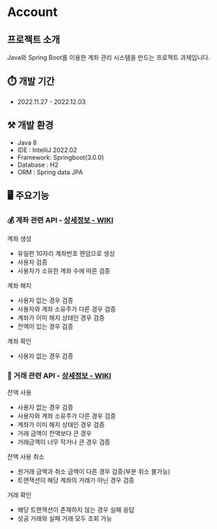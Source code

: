 # Account

## 프로젝트 소개
Java와 Spring Boot를 이용한 계좌 관리 시스템을 만드는 프로젝트 과제입니다. 

## ⏱️ 개발 기간
* 2022.11.27 - 2022.12.03 <br>

## ⚒️ 개발 환경 
* Java 8 <br>
* IDE : IntelliJ 2022.02 <br>
* Framework: Springboot(3.0.0)<br>
* Database : H2 <br>
* ORM : Spring data JPA <br>

## 🖥️ 주요기능 

### 💰 계좌 관련 API - [상세정보 - WIKI](https://github.com/heyazoo1007/Account/wiki/%EC%A3%BC%EC%9A%94-%EA%B8%B0%EB%8A%A5-%EC%86%8C%EA%B0%9C(Account))

계좌 생성 
* 유일한 10자리 계좌번호 랜덤으로 생성
* 사용자 검증 
* 사용자가 소유한 계좌 수에 따른 검증 

계좌 해지 
* 사용자 없는 경우 검증 
* 사용자와 계좌 소유주가 다른 경우 검증
* 계좌가 이미 해지 상태인 경우 검증 
* 잔액이 있는 경우 검증 

계좌 확인 
* 사용자 없는 경우 검증 <br>

### 💸 거래 관련 API - [상세정보 - WIKI]()
잔액 사용 
* 사용자 없는 경우 검증 
* 사용자와 계좌 소유주가 다른 경우 검증
* 계좌가 이미 해지 상태인 경우 검증 
* 거래 금액이 잔액보다 큰 경우 
* 거래금액이 너무 작거나 큰 경우 검증 

잔액 사용 취소
* 원거래 금액과 취소 금액이 다른 경우 검증(부분 취소 불가능)
* 트랜잭션이 해당 계좌의 거래가 아닌 경우 검증 

거래 확인
* 해당 트랜잭션이 존재하지 않는 경우 실패 응답 
* 성공 거래와 실패 거래 모두 조회 가능 
